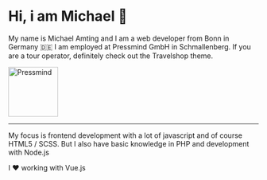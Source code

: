 # Hi, i am Michael 🤟

My name is Michael Amting and I am a web developer from Bonn in Germany 🇩🇪 I am employed at Pressmind GmbH in Schmallenberg. If you are a tour operator, definitely check out the Travelshop theme.

<a href="https://github.com/pressmind" target="_blank"><img src="https://www.pressmind.de/files/pm_logo.svg" alt="Pressmind" width="100"/></a>

<hr />

My focus is frontend development with a lot of javascript and of course HTML5 / SCSS. But I also have basic knowledge in PHP and development with Node.js

I ❤️ working with Vue.js
